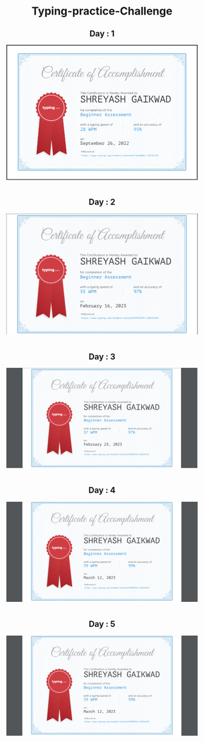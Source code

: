 <h1 align="center">Typing-practice-Challenge</h1>
<h2 align="center">Day : 1</h2>
<img align="center"  src = "Day1.png"><br><br>
<h2 align="center">Day : 2</h2>
<img align="center"  src = "Day2.png"><br><br>
<h2 align="center">Day : 3</h2>
<img align="center"  src = "Day3.png"><br><br>
<h2 align="center">Day : 4</h2>
<img align="center"  src = "Day4.png"><br><br>
<h2 align="center">Day : 5</h2>
<img align="center"  src = "Day4.png"><br><br>
